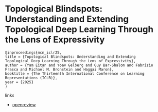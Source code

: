 # Topological Blindspots: Understanding and Extending Topological Deep Learning Through the Lens of Expressivity

```
@inproceedings{mcn_iclr25,
title = {Topological Blindspots: Understanding and Extending Topological Deep Learning Through the Lens of Expressivity},
author = {Yam Eitan and Yoav Gelberg and Guy Bar-Shalom and Fabrizio Frasca and Michael M. Bronstein and Haggai Maron},
booktitle = {The Thirteenth International Conference on Learning Representations (ICLR)},
year = {2025}
}
```

links
- [openreview](https://openreview.net/forum?id=EzjsoomYEb)
